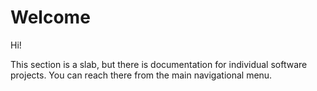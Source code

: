 # Welcome

Hi!

This section is a slab, but there is documentation for individual software projects. You can reach there from the main navigational menu.